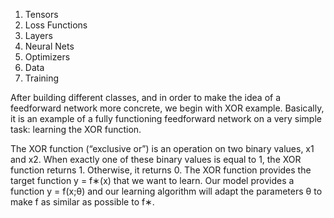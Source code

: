 1. Tensors
2. Loss Functions
3. Layers
4. Neural Nets
5. Optimizers
6. Data
7. Training


After building different classes, and in order to make the idea of a feedforward network more concrete, we begin with XOR example.
Basically, it is an example of a fully functioning feedforward network on a very simple task: learning the XOR function.

The XOR function (“exclusive or”) is an operation on two binary values, x1 and x2. When exactly one of these binary values is equal to 1, the XOR function
returns 1. Otherwise, it returns 0. The XOR function provides the target function y = f∗(x) that we want to learn. Our model provides a function y = f(x;θ) and
our learning algorithm will adapt the parameters θ to make f as similar as possible to f∗.



